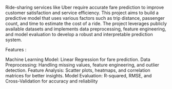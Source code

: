 Ride-sharing services like Uber require accurate fare prediction to improve customer satisfaction and service efficiency. This project aims to build a predictive model that uses various factors such as trip distance, passenger count, and time to estimate the cost of a ride.
The project leverages publicly available datasets and implements data preprocessing, feature engineering, and model evaluation to develop a robust and interpretable prediction system.

Features  :



Machine Learning Model: Linear Regression for fare prediction.
Data Preprocessing: Handling missing values, feature engineering, and outlier detection.
Feature Analysis: Scatter plots, heatmaps, and correlation matrices for better insights.
Model Evaluation: R-squared, RMSE, and Cross-Validation for accuracy and reliability
